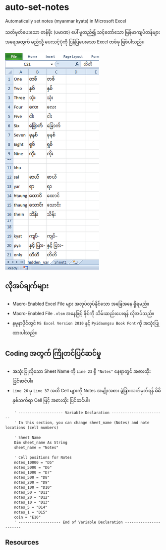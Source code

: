 # auto-set-notes
Automatically set notes (myanmar kyats) in  Microsoft Excel

သတ်မှတ်ပေးသော တန်ဖိုး (ပမာဏ) ပေါ် မူတည်၍ သင့်တော်သော မြန်မာကျပ်တန်များ အရေအတွက်  မည်သို့ ပေးသင့်ပုံကို ပြန်ပြပေးသော Excel တစ်ခု ဖြစ်ပါသည်။

<img src="https://github.com/chitkokooo/excel-figure-to-word-en-mm/blob/main/hidden_var.png" alt="hidden_var excel Sheet">

## လိုအပ်ချက်များ
- Macro-Enabled Excel File များ အလုပ်လုပ်နိုင်သော အခြေအနေ ရှိရမည်။
- Macro-Enabled File `.xlsm` အနေဖြင့် ဖိုင်ကို သိမ်းဆည်းပေးရန် လိုအပ်သည်။
- နမူနာဖိုင်တွင် `MS Excel Version 2010` နှင့် `Pyidaungsu Book Font` ကို အသုံးပြုထားပါသည်။

##  Coding အတွက် ကြိုတင်ပြင်ဆင်မှု
- အသုံးပြုလိုသော Sheet Name ကို `Line 23` ရှိ `"Notes"` နေရာတွင် အစားထိုး ပြင်ဆင်ပါ။
- `Line 26` မှ `Line 37` အထိ Cell များကို Notes အမျိုးအစား ခွဲခြားသတ်မှတ်ရန် မိမိနှစ်သက်ရာ Cell ဖြင့် အစားထိုး ပြင်ဆင်ပါ။
```
    ' -------------------- Variable Declaration ------------------------
    ' In this section, you can change sheet_name (Notes) and note locations (cell numbers)
    
    ' Sheet Name
    Dim sheet_name As String
    sheet_name = "Notes"
    
    ' Cell positions for Notes
    notes_10000 = "D5"
    notes_5000 = "D6"
    notes_1000 = "D7"
    notes_500 = "D8"
    notes_200 = "D9"
    notes_100 = "D10"
    notes_50 = "D11"
    notes_20 = "D12"
    notes_10 = "D13"
    notes_5 = "D14"
    notes_1 = "D15"
    coin = "E16"
    ' ------------------- End of Variable Declaration -----------------------
```

## Resources
